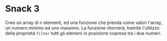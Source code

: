 # Snack 3

Creo un array di n elementi, ed una funzione che prenda come valori l'array, un numero minimo ed uno massimo.
La funzione ritornerà, tramite l'utilizzo della proprietà `filter` tutti gli elemeni in posizione copresa tra i due numeri.
